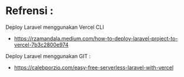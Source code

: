 
# Refrensi :
Deploy Laravel menggunakan Vercel CLI

- https://rzamandala.medium.com/how-to-deploy-laravel-project-to-vercel-7b3c2800e974

Deploy Laravel menggunakan GIT :
- https://calebporzio.com/easy-free-serverless-laravel-with-vercel
